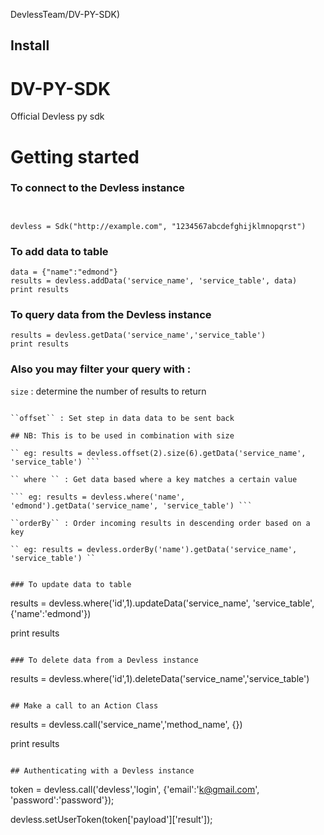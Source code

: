 DevlessTeam/DV-PY-SDK)
## Install

# DV-PY-SDK
Official Devless py sdk

# Getting started 

### To connect to the Devless instance 

```


devless = Sdk("http://example.com", "1234567abcdefghijklmnopqrst")

```
### To add data to table 

```
data = {"name":"edmond"}
results = devless.addData('service_name', 'service_table', data)
print results

```

### To query data from the Devless instance 

```
results = devless.getData('service_name','service_table')
print results

```
### Also you may filter your query with : 

``size`` : determine the number of results to return 

``` eg: results = devless.size(3).getData('service_name', 'service_table')

``offset`` : Set step in data data to be sent back 

## NB: This is to be used in combination with size

`` eg: results = devless.offset(2).size(6).getData('service_name', 'service_table') ```

`` where `` : Get data based where a key matches a certain value 

``` eg: results = devless.where('name', 'edmond').getData('service_name', 'service_table') ```

``orderBy`` : Order incoming results in descending order based on a key 

`` eg: results = devless.orderBy('name').getData('service_name', 'service_table') ``


### To update data to table 

```
results = devless.where('id',1).updateData('service_name', 'service_table', {'name':'edmond'})

print results 

```

### To delete data from a Devless instance 

```
results = devless.where('id',1).deleteData('service_name','service_table')

```

## Make a call to an Action Class 

```
results = devless.call('service_name','method_name', {})

print results

```

## Authenticating with a Devless instance

```
token = devless.call('devless','login', {'email':'k@gmail.com', 'password':'password'});

devless.setUserToken(token['payload']['result']);

```



